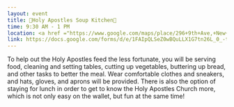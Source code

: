 ```yaml
---
layout: event
title: 🍜Holy Apostles Soup Kitchen🍜
time: 9:30 AM - 1 PM
location: <a href ="https://www.google.com/maps/place/296+9th+Ave,+New+York,+NY+10001/@40.7492284,-74.0009296,17z/data=!3m1!4b1!4m5!3m4!1s0x89c259b0ef380785:0x5c2b4d2b7e83040e!8m2!3d40.7492284!4d-73.9987409">296 9th Avenue</a>, Manhattan
link: https://docs.google.com/forms/d/e/1FAIpQLSeZ0wBQuLLX1G7tn26L_0_-tZ723lzpzLpPPafN7fbCwYARlA/viewform
---
```

To help out the Holy Apostles feed the less fortunate, you will be serving food, cleaning and setting tables, cutting up vegetables, buttering up bread, and other tasks to better the meal. Wear comfortable clothes and sneakers, and hats, gloves, and aprons will be provided. There is also the option of staying for lunch in order to get to know the Holy Apostles Church more, which is not only easy on the wallet, but fun at the same time!